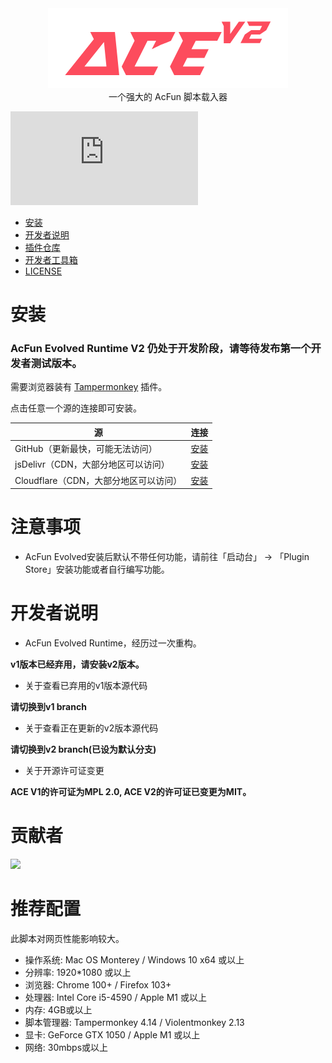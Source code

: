 <div align="center"><img width="384" src="./images/logo.png" alt="AcFun Evolved Runtime Logo" /></div>

<div align="center">
一个强大的 AcFun 脚本载入器
</div>

![GitHub file size in bytes](https://img.shields.io/github/size/wenzi7777/AcFun_Evolved/dist/acfun.evolved.bundle.min.user.js?label=ACE%20V2%20Runtime%20Size)

- [安装](#安装)
- [开发者说明](#开发者说明)
- [插件仓库](https://github.com/wenzi7777/acev2_plugins)
- [开发者工具箱](https://github.com/wenzi7777/acev2_developerkit)
- [LICENSE](LICENSE.md)

# 安装

### AcFun Evolved Runtime V2 仍处于开发阶段，请等待发布第一个开发者测试版本。

需要浏览器装有 [Tampermonkey](https://tampermonkey.net/) 插件。

点击任意一个源的连接即可安装。

| 源                         | 连接                                                                                                 |
|---------------------------|----------------------------------------------------------------------------------------------------|
| GitHub（更新最快，可能无法访问）       | [安装](https://github.com/wenzi7777/AcFun-Evolved/raw/v2/dist/acfun.evolved.bundle.min.user.js)      |
| jsDelivr（CDN，大部分地区可以访问）   | [安装](https://cdn.jsdelivr.net/gh/wenzi7777/AcFun-Evolved@v2/dist/acfun.evolved.bundle.min.user.js) |
| Cloudflare（CDN，大部分地区可以访问） | [安装](https://acev2.1205.moe/dist/acfun.evolved.bundle.min.user.js)                                 |

# 注意事项
- AcFun Evolved安装后默认不带任何功能，请前往「启动台」 -> 「Plugin Store」安装功能或者自行编写功能。

# 开发者说明

- AcFun Evolved Runtime，经历过一次重构。

**v1版本已经弃用，请安装v2版本。**

- 关于查看已弃用的v1版本源代码

**请切换到v1 branch**

- 关于查看正在更新的v2版本源代码

**请切换到v2 branch(已设为默认分支)**

- 关于开源许可证变更

**ACE V1的许可证为MPL 2.0, ACE V2的许可证已变更为MIT。**

# 贡献者
<a href="https://github.com/wenzi7777/AcFun-Evolved/graphs/contributors">
  <img src="https://contrib.rocks/image?repo=wenzi7777/AcFun-Evolved" />
</a>

# 推荐配置

此脚本对网页性能影响较大。

- 操作系统: Mac OS Monterey / Windows 10 x64 或以上
- 分辨率: 1920*1080 或以上
- 浏览器: Chrome 100+ / Firefox 103+
- 处理器: Intel Core i5-4590 / Apple M1 或以上
- 内存: 4GB或以上
- 脚本管理器: Tampermonkey 4.14 / Violentmonkey 2.13
- 显卡: GeForce GTX 1050 / Apple M1 或以上
- 网络: 30mbps或以上